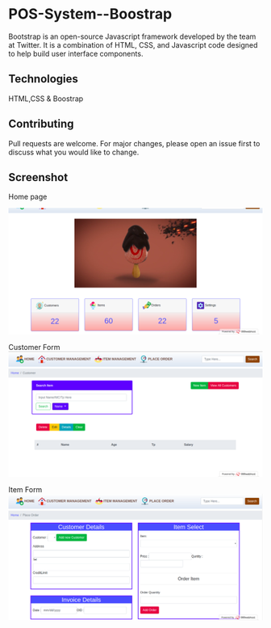 # POS-System--Boostrap

Bootstrap is an open-source Javascript framework developed by the team at
Twitter. It is a combination of HTML, CSS, and Javascript code designed
to help build user interface components.

## Technologies

HTML,CSS & Boostrap

## Contributing

Pull requests are welcome. For major changes, please open an issue first to discuss what 
you would like to change.

## Screenshot
Home page

![Page one](/Images/Three.png)

Customer Form
![Page one](/Images/one.png)

Item Form
![Page one](/Images/two.png)


